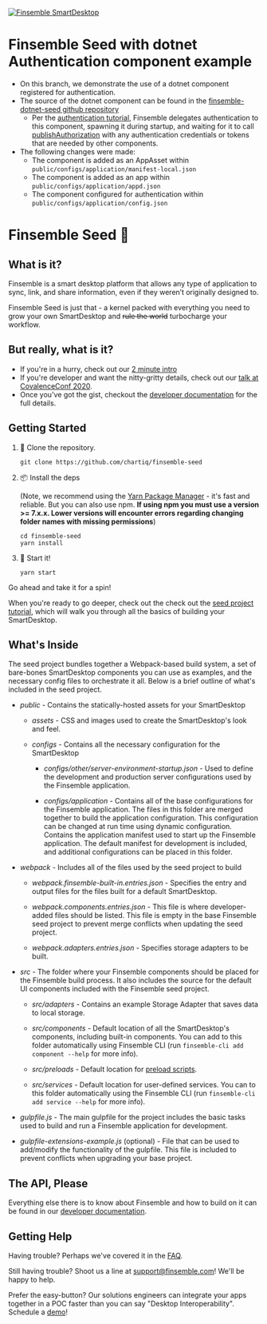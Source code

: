 [![Finsemble SmartDesktop](./public/assets/img/Finsemble+Cosaic.svg)](https://documentation.finsemble.com/)

# Finsemble Seed with dotnet Authentication component example

- On this branch, we demonstrate the use of a dotnet component registered for authentication.
- The source of the dotnet component can be found in the [finsemble-dotnet-seed github repository](https://github.com/ChartIQ/finsemble-dotnet-seed/tree/master/AuthenticationExample)
  - Per the [authentication tutorial](https://documentation.finsemble.com/tutorial-Authentication.html), Finsemble delegates authentication to this component, spawning it during startup, and waiting for it to call [publishAuthorization](https://documentation.finsemble.com/AuthenticationClient.html#publishAuthorization) with any authentication credentials or tokens that are needed by other components.
- The following changes were made:
  - The component is added as an AppAsset within `public/configs/application/manifest-local.json`
  - The component is added as an app within `public/configs/application/appd.json`
  - The component configured for authentication within `public/configs/application/config.json`

# Finsemble Seed 🌱

## What is it?

Finsemble is a smart desktop platform that allows any type of application to sync, link, and share information, even if
they weren’t originally designed to.

Finsemble Seed is just that - a kernel packed with everything you need to grow your own SmartDesktop and <del>rule the
world</del> turbocharge your workflow.

## But really, what is it?

- If you're in a hurry, check out our [2 minute intro](https://www.youtube.com/watch?v=Y_CL7nrowL8)
- If you're developer and want the nitty-gritty details, check out our
  [talk at CovalenceConf 2020](https://www.youtube.com/watch?v=3dNzaNN3unA&t=377s).
- Once you've got the gist, checkout the [developer documentation](https://documentation.finsemble.com/) for the full
  details.

## Getting Started

1. 📡 Clone the repository.
   ```
   git clone https://github.com/chartiq/finsemble-seed
   ```
2. 📦 Install the deps

   (Note, we recommend using the [Yarn Package Manager](https://yarnpkg.com/) - it's fast and reliable. But you can also
   use npm. **If using npm you must use a version >= 7.x.x. Lower versions will encounter errors regarding changing
   folder names with missing permissions**)

   ```
   cd finsemble-seed
   yarn install
   ```

3. 🚀 Start it!
   ```
   yarn start
   ```

Go ahead and take it for a spin!

When you're ready to go deeper, check out the check out the
[seed project tutorial](https://documentation.finsemble.com/tutorial-gettingStarted.html), which will walk you through
all the basics of building your SmartDesktop.

## What's Inside

The seed project bundles together a Webpack-based build system, a set of bare-bones SmartDesktop components you can use
as examples, and the necessary config files to orchestrate it all. Below is a brief outline of what's included in the seed project.

- _public_ - Contains the statically-hosted assets for your SmartDesktop

   - _assets_ - CSS and images used to create the SmartDesktop's look and feel.

   - _configs_ - Contains all the necessary configuration for the SmartDesktop

      - _configs/other/server-environment-startup.json_ - Used to define the development and production server
         configurations used by the Finsemble application.

      - _configs/application_ - Contains all of the base configurations for the Finsemble application. The files in this
         folder are merged together to build the application configuration. This configuration can be changed at run time
         using dynamic configuration. Contains the application manifest used to start up the Finsemble application. The
         default manifest for development is included, and additional configurations can be placed in this folder.

- _webpack_ - Includes all of the files used by the seed project to build

  - _webpack.finsemble-built-in.entries.json_ - Specifies the entry and output files for the files built for a default
    SmartDesktop.

  - _webpack.components.entries.json_ - This file is where developer-added files should be listed. This file is empty in
    the base Finsemble seed project to prevent merge conflicts when updating the seed project.

  - _webpack.adapters.entries.json_ - Specifies storage adapters to be built.

- _src_ - The folder where your Finsemble components should be placed for the Finsemble build process. It also includes
  the source for the default UI components included with the Finsemble seed project.

  - _src/adapters_ - Contains an example Storage Adapter that saves data to local storage.

  - _src/components_ - Default location of all the SmartDesktop's components, including built-in components. You can add
    to this folder automatically using Finsemble CLI (run `finsemble-cli add component --help` for more info).

  - _src/preloads_ - Default location for
    [preload scripts](https://documentation.finsemble.com/tutorial-SecurityPolicies.html#trusted-preloads).

  - _src/services_ - Default location for user-defined services. You can to this folder automatically using the
    Finsemble CLI (run `finsemble-cli add service --help` for more info).

- _gulpfile.js_ - The main gulpfile for the project includes the basic tasks used to build and run a Finsemble
  application for development.

- _gulpfile-extensions-example.js_ (optional) - File that can be used to add/modify the functionality of the gulpfile.
  This file is included to prevent conflicts when upgrading your base project.

## The API, Please

Everything else there is to know about Finsemble and how to build on it can be found in our
[developer documentation](https://documentation.finsemble.com/).

## Getting Help

Having trouble? Perhaps we've covered it in the [FAQ](https://documentation.finsemble.com/tutorial-FAQ.html).

Still having trouble? Shoot us a line at support@finsemble.com! We'll be happy to help.

Prefer the easy-button? Our solutions engineers can integrate your apps together in a POC faster than you can say
"Desktop Interoperability". Schedule a [demo](https://cosaic.io/contact)!

